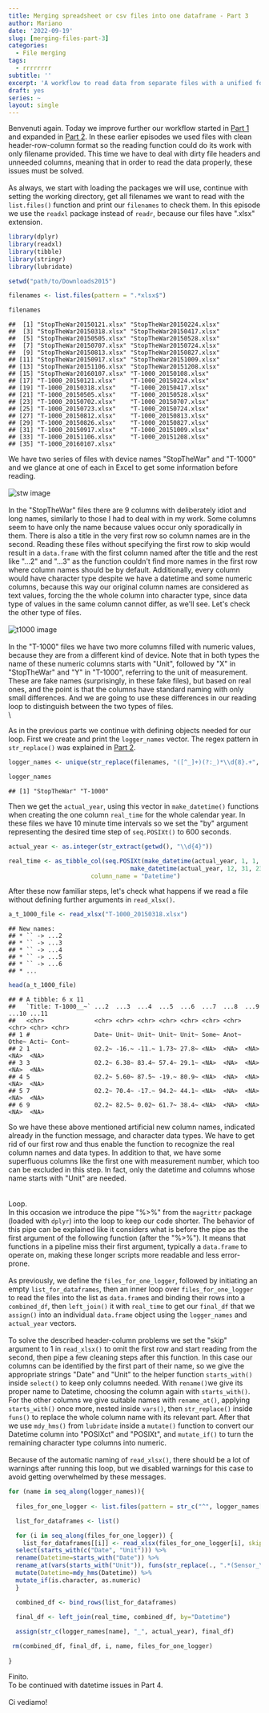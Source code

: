 ```yaml
---
title: Merging spreadsheet or csv files into one dataframe - Part 3
author: Mariano
date: '2022-09-19'
slug: [merging-files-part-3]
categories:
  - File merging
tags:
  - rrrrrrrr
subtitle: ''
excerpt: 'A workflow to read data from separate files with a unified format, merge them into a single data frame, then export them as one file. Part 3 - dealing with untidy columns and rows.'
draft: yes
series: ~
layout: single
---
```


Benvenuti again. Today we improve further our workflow started in [Part 1](https://datamariano.netlify.app/blog/2022-09-07-merging-spreadsheet-or-csv-files-into-one-dataframe-part-1/) and expanded in [Part 2](https://datamariano.netlify.app/blog/2022-09-14-merging-spreadsheet-or-csv-files-into-one-dataframe-part-2/). In these earlier episodes we used files with clean header-row-column format so the reading function could do its work with only filename provided. This time we have to deal with dirty file headers and unneeded columns, meaning that in order to read the data properly, these issues must be solved. \
\
As always, we start with loading the packages we will use, continue with setting the working directory, get all filenames we want to read with the `list.files()` function and print our `filenames` to check them. In this episode we use the `readxl` package instead of `readr`, because our files have ".xlsx" extension.


```r
library(dplyr)
library(readxl)
library(tibble)
library(stringr)
library(lubridate)
```




```r
setwd("path/to/Downloads2015")
```


```r
filenames <- list.files(pattern = ".*xlsx$")
```


```r
filenames
```

```
##  [1] "StopTheWar20150121.xlsx" "StopTheWar20150224.xlsx"
##  [3] "StopTheWar20150318.xlsx" "StopTheWar20150417.xlsx"
##  [5] "StopTheWar20150505.xlsx" "StopTheWar20150528.xlsx"
##  [7] "StopTheWar20150707.xlsx" "StopTheWar20150724.xlsx"
##  [9] "StopTheWar20150813.xlsx" "StopTheWar20150827.xlsx"
## [11] "StopTheWar20150917.xlsx" "StopTheWar20151009.xlsx"
## [13] "StopTheWar20151106.xlsx" "StopTheWar20151208.xlsx"
## [15] "StopTheWar20160107.xlsx" "T-1000_20150108.xlsx"   
## [17] "T-1000_20150121.xlsx"    "T-1000_20150224.xlsx"   
## [19] "T-1000_20150318.xlsx"    "T-1000_20150417.xlsx"   
## [21] "T-1000_20150505.xlsx"    "T-1000_20150528.xlsx"   
## [23] "T-1000_20150702.xlsx"    "T-1000_20150707.xlsx"   
## [25] "T-1000_20150723.xlsx"    "T-1000_20150724.xlsx"   
## [27] "T-1000_20150812.xlsx"    "T-1000_20150813.xlsx"   
## [29] "T-1000_20150826.xlsx"    "T-1000_20150827.xlsx"   
## [31] "T-1000_20150917.xlsx"    "T-1000_20151009.xlsx"   
## [33] "T-1000_20151106.xlsx"    "T-1000_20151208.xlsx"   
## [35] "T-1000_20160107.xlsx"
```

We have two series of files with device names "StopTheWar" and "T-1000" and we glance at one of each in Excel to get some information before reading. \
\
![stw image](stopthewar.jpg) \
\
In the "StopTheWar" files there are 9 columns with deliberately idiot and long names, similarly to those I had to deal with in my work. Some columns seem to have only the name because values occur only sporadically in them. There is also a title in the very first row so column names are in the second. Reading these files without specifying the first row to skip would result in a `data.frame` with the first column named after the title and the rest like "...2" and "...3" as the function couldn't find more names in the first row where column names should be by default. Additionally, every column would have character type despite we have a datetime and some numeric columns, because this way our original column names are considered as text values, forcing the the whole column into character type, since data type of values in the same column cannot differ, as we'll see. Let's check the other type of files.\
\
![t1000 image](t1000.jpg) \
\
In the "T-1000" files we have two more columns filled with numeric values, because they are from a different kind of device. Note that in both types the name of these numeric columns starts with "Unit", followed by "X" in "StopTheWar" and "Y" in "T-1000", referring to the unit of measurement. These are fake names (surprisingly, in these fake files), but based on real ones, and the point is that the columns have standard naming with only small differences. And we are going to use these differences in our reading loop to distinguish between the two types of files. \
\

As in the previous parts we continue with defining objects needed for our loop. First we create and print the `logger_names` vector. The regex pattern in `str_replace()` was explained in [Part 2](https://datamariano.netlify.app/blog/2022-09-14-merging-spreadsheet-or-csv-files-into-one-dataframe-part-2/).


```r
logger_names <- unique(str_replace(filenames, "([^_]+)(?:_)*\\d{8}.+", "\\1"))
```


```r
logger_names
```

```
## [1] "StopTheWar" "T-1000"
```

Then we get the `actual_year`, using this vector in `make_datetime()` functions when creating the one column `real_time` for the whole calendar year. In these files we have 10 minute time intervals so we set the "by" argument representing the desired time step of `seq.POSIXt()` to 600 seconds.




```r
actual_year <- as.integer(str_extract(getwd(), "\\d{4}"))
```


```r
real_time <- as_tibble_col(seq.POSIXt(make_datetime(actual_year, 1, 1, 0, 0, 0), 
                                  make_datetime(actual_year, 12, 31, 23, 55, 0), 600), 
                       column_name = "Datetime")
```

After these now familiar steps, let's check what happens if we read a file without defining further arguments in `read_xlsx()`.


```r
a_t_1000_file <- read_xlsx("T-1000_20150318.xlsx")
```

```
## New names:
## * `` -> ...2
## * `` -> ...3
## * `` -> ...4
## * `` -> ...5
## * `` -> ...6
## * ...
```

```r
head(a_t_1000_file)
```

```
## # A tibble: 6 x 11
##   `Title: T-1000__~` ...2  ...3  ...4  ...5  ...6  ...7  ...8  ...9  ...10 ...11
##   <chr>              <chr> <chr> <chr> <chr> <chr> <chr> <chr> <chr> <chr> <chr>
## 1 #                  Date~ Unit~ Unit~ Unit~ Unit~ Some~ Anot~ Othe~ Acti~ Cont~
## 2 1                  02.2~ -16.~ -11.~ 1.73~ 27.8~ <NA>  <NA>  <NA>  <NA>  <NA> 
## 3 3                  02.2~ 6.38~ 83.4~ 57.4~ 29.1~ <NA>  <NA>  <NA>  <NA>  <NA> 
## 4 5                  02.2~ 5.60~ 87.5~ -19.~ 80.9~ <NA>  <NA>  <NA>  <NA>  <NA> 
## 5 7                  02.2~ 70.4~ -17.~ 94.2~ 44.1~ <NA>  <NA>  <NA>  <NA>  <NA> 
## 6 9                  02.2~ 82.5~ 0.02~ 61.7~ 38.4~ <NA>  <NA>  <NA>  <NA>  <NA>
```

So we have these above mentioned artificial new column names, indicated already in the function message, and character data types. We have to get rid of our first row and thus enable the function to recognize the real column names and data types. In addition to that, we have some superfluous columns like the first one with measurement number, which too can be excluded in this step. In fact, only the datetime and columns whose name starts with "Unit" are needed.\
\
\
Loop. \
In this occasion we introduce the pipe "%>%" from the `magrittr` package (loaded with `dplyr`) into the loop to keep our code shorter. The behavior of this pipe can be explained like it considers what is before the pipe as the first argument of the following function (after the "%>%"). It means that functions in a pipeline miss their first argument, typically a `data.frame` to operate on, making these longer scripts more readable and less error-prone. \
\
As previously, we define the `files_for_one_logger`, followed by initiating an empty `list_for_dataframes`, then an inner loop over `files_for_one_logger` to read the files into the list as `data.frame`s and binding their rows into a `combined_df`, then `left_join()` it with `real_time` to get our `final_df` that we `assign()` into an individual `data.frame` object using the `logger_names` and `actual_year` vectors. \
\
To solve the described header-column problems we set the "skip" argument to 1 in `read_xlsx()` to omit the first row and start reading from the second, then pipe a few cleaning steps after this function. In this case our columns can be identified by the first part of their name, so we give the appropriate strings "Date" and "Unit" to the helper function `starts_with()` inside `select()` to keep only columns needed. With `rename()`we give its proper name to Datetime, choosing the column again with `starts_with()`. For the other columns we give suitable names with `rename_at()`, applying `starts_with()` once more, nested inside `vars()`, then `str_replace()` inside `funs()` to replace the whole column name with its relevant part. After that we use `mdy_hms()` from `lubridate` inside a `mutate()` function to convert our Datetime column into "POSIXct" and "POSIXt", and `mutate_if()` to turn the remaining character type columns into numeric. \
\
Because of the automatic naming of `read_xlsx()`, there should be a lot of warnings after running this loop, but we disabled warnings for this case to avoid getting overwhelmed by these messages.


```r
for (name in seq_along(logger_names)){ 
  
  files_for_one_logger <- list.files(pattern = str_c("^", logger_names[name], ".*.xlsx"))

  list_for_dataframes <- list()

  for (i in seq_along(files_for_one_logger)) {
    list_for_dataframes[[i]] <- read_xlsx(files_for_one_logger[i], skip = 1) %>% 
  select(starts_with(c("Date", "Unit"))) %>% 
  rename(Datetime=starts_with("Date")) %>% 
  rename_at(vars(starts_with("Unit")), funs(str_replace(., ".*(Sensor_\\d)", "\\1"))) %>%
  mutate(Datetime=mdy_hms(Datetime)) %>% 
  mutate_if(is.character, as.numeric)
  }

  combined_df <- bind_rows(list_for_dataframes)

  final_df <- left_join(real_time, combined_df, by="Datetime")
  
  assign(str_c(logger_names[name], "_", actual_year), final_df)

 rm(combined_df, final_df, i, name, files_for_one_logger)
 
}
```

Finito. \
To be continued with datetime issues in Part 4. \
\
Ci vediamo!
